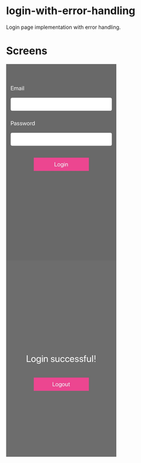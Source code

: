 # login-with-error-handling
Login page implementation with error handling.

# Screens


<img align="left" src="https://raw.githubusercontent.com/ritikasri23/login-with-error-handling/master/images/login.jpg" width="300" alt="login screen">

<img align="left" src="https://raw.githubusercontent.com/ritikasri23/login-with-error-handling/master/images/logout.jpg" width="300" alt="logout screen">

